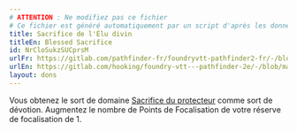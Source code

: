 ```yaml
---
# ATTENTION : Ne modifiez pas ce fichier
# Ce fichier est généré automatiquement par un script d'après les données du module Foundry VTT officiel et de sa traduction
title: Sacrifice de l'Élu divin
titleEn: Blessed Sacrifice
id: NrCloSukzSUCprsM
urlFr: https://gitlab.com/pathfinder-fr/foundryvtt-pathfinder2-fr/-/blob/master/data/feats/NrCloSukzSUCprsM.htm
urlEn: https://gitlab.com/hooking/foundry-vtt---pathfinder-2e/-/blob/master/packs/data/feats.db/blessed-sacrifice.json
layout: dons
---
```

Vous obtenez le sort de domaine [Sacrifice du protecteur](../sorts/sacrifice-du-protecteur.md) comme sort de dévotion. Augmentez le nombre de Points de Focalisation de votre réserve de focalisation de 1.
